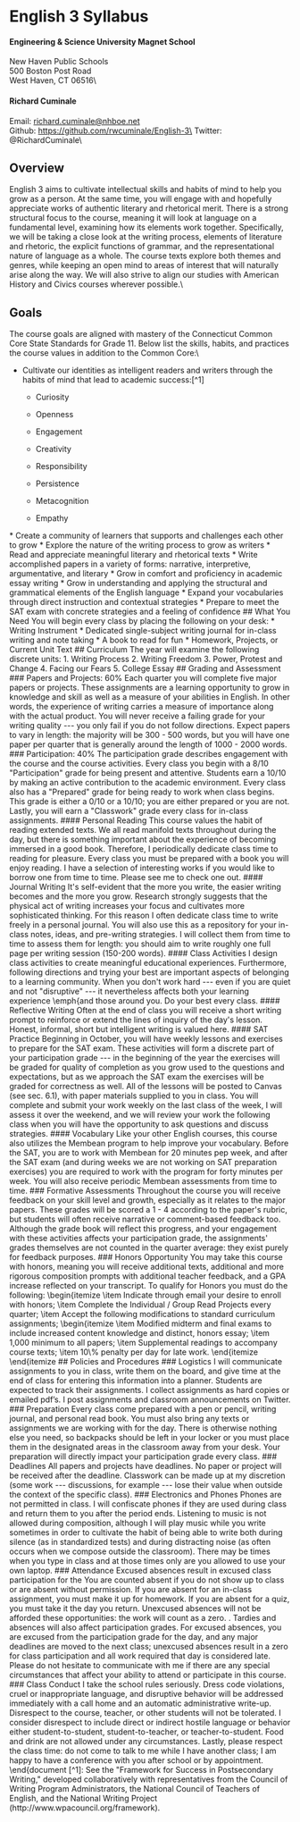﻿# English 3 Syllabus

#### Engineering & Science University Magnet School

New Haven Public Schools\
500 Boston Post Road\
West Haven, CT 06516\

#### Richard Cuminale

Email:  richard.cuminale@nhboe.net\
Github: https://github.com/rwcuminale/English-3\
Twitter:  @RichardCuminale\

## Overview

English 3 aims to cultivate intellectual skills and habits of mind to help you grow as a person.
At the same time, you will engage with and hopefully appreciate works of authentic literary and rhetorical merit.
There is a strong structural focus to the course,
  meaning it will look at language on a fundamental level, examining how its elements work together.
Specifically, we will be taking a close look at the writing process, elements of literature and rhetoric, the explicit functions of grammar, and the representational nature of language as a whole.
The course texts explore both themes and genres, while keeping an open mind to areas of interest that will naturally arise along the way.
We will also strive to align our studies with American History and Civics courses wherever possible.\

## Goals

The course goals are aligned with mastery of the Connecticut Common Core State Standards for Grade 11.
Below list the skills, habits, and practices the course values in addition to the Common Core:\

* Cultivate our identities as intelligent readers and writers through the habits of mind that lead to academic success:[^1]

	+ Curiosity 

	+ Openness 

	+ Engagement 

	+ Creativity 

	+ Responsibility

	+ Persistence 

	+ Metacognition 

	+ Empathy

<!--Am I making these real? How do I keep from forgetting them in the future?--!>

* Create a community of learners that supports and challenges each other to grow

* Explore the nature of the writing process to grow as writers

* Read and appreciate meaningful literary and rhetorical texts

* Write accomplished papers in a variety of forms: narrative, interpretive, argumentative, and literary

* Grow in comfort and proficiency in academic essay writing

* Grow in understanding and applying the structural and grammatical elements of the English language

* Expand your vocabularies through direct instruction and contextual strategies

* Prepare to meet the SAT exam with concrete strategies and a feeling of confidence

## What You Need

You will begin every class by placing the following on your desk:

* Writing Instrument

* Dedicated single-subject writing journal for in-class writing and note taking

* A book to read for fun

* Homework, Projects, or Current Unit Text

<!--Informal short unit on course logistics--!>

## Curriculum

The year will examine the following discrete units:

1. Writing Process

2. Writing Freedom

3. Power, Protest and Change

4. Facing our Fears

5. College Essay

## Grading and Assessment

### Papers and Projects: 60%

Each quarter you will complete five major papers or projects. 
These assignments are a learning opportunity to grow in knowledge and skill as well as a measure of your abilities in English. 
In other words, the experience of writing carries a measure of importance along with the actual product. 
You will never receive a failing grade for your writing quality --- you only fail if you do not follow directions. 
Expect papers to vary in length: the majority will be 300 - 500 words, 
  but you will have one paper per quarter that is generally around the length of 1000 - 2000 words. 

### Participation: 40%

The participation grade describes engagement with the course and the course activities.
Every class you begin with a 8/10 "Participation" grade for being present and attentive. 
Students earn a 10/10 by making an active contribution to the academic environment.
Every class also has a "Prepared" grade for being ready to work when class begins.
This grade is either a 0/10 or a 10/10; you are either prepared or you are not.
Lastly, you will earn a "Classwork" grade every class for in-class assignments.

#### Personal Reading

This course values the habit of reading extended texts. 
We all read manifold texts throughout during the day, 
  but there is something important about the experience of becoming immersed in a good book. 
Therefore, I periodically dedicate class time to reading for pleasure. 
Every class you must be prepared with a book you will enjoy reading. 
I have a selection of interesting works if you would like to borrow one from time to time. 
Please see me to check one out.

#### Journal Writing

It's self-evident that the more you write, the easier writing becomes and the more you grow. 
Research strongly suggests that the physical act of writing increases your focus and cultivates more sophisticated thinking. 
For this reason I often dedicate class time to write freely in a personal journal. 
You will also use this as a repository for your in-class notes, ideas, and pre-writing strategies. 
I will collect them from time to time to assess them for length: 
  you should aim to write roughly one full page per writing session (150-200 words).

#### Class Activities

I design class activities to create meaningful educational experiences. 
Furthermore, following directions and trying your best are important aspects of belonging to a learning community. 
When you don't work hard 
  --- even if you are quiet and not "disruptive" --- 
  it nevertheless affects both your learning experience \emph{and those around you. 
Do your best every class.

#### Reflective Writing

Often at the end of class you will receive a short writing prompt to reinforce or extend the lines of inquiry of the day's lesson. 
Honest, informal, short but intelligent writing is valued here. 

#### SAT Practice

Beginning in October, you will have weekly lessons and exercises
to prepare for the SAT exam. These activities will form a
discrete part of your participation grade --- in the beginning
of the year the exercises will be graded for quality of
completion as you grow used to the questions and expectations,
but as we approach the SAT exam the exercises will be graded for
correctness as well. All of the lessons will be posted to Canvas
(see sec. 6.1), with paper materials supplied to you in
class. You will complete and submit your work weekly on the last
class of the week, I will assess it over the weekend, and we
will review your work the following class when you will have the
opportunity to ask questions and discuss strategies.

#### Vocabulary
 
   Like your other English courses, this course also utilizes the
   Membean program to help improve your vocabulary. Before the SAT,
   you are to work with Membean for 20 minutes pep week, and after
   the SAT exam (and during weeks we are not working on SAT
   preparation exercises) you are required to work with the program
   for forty minutes per week. You will also receive periodic
   Membean assessments from time to time.

### Formative Assessments

  Throughout the course you will receive feedback on your skill
  level and growth, especially as it relates to the major
  papers. These grades will be scored a 1 - 4 according to the
  paper's rubric, but students will often receive narrative or
  comment-based feedback too. Although the grade book will reflect
  this progress, and your engagement with these activities affects
  your participation grade, the assignments' grades themselves are
  not counted in the quarter average: they exist purely for feedback
  purposes. 

### Honors Opportunity

 You may take this course with honors, meaning you will receive
 additional texts, additional and more rigorous composition prompts
 with additional teacher feedback, and a GPA increase reflected
 on your transcript. To qualify for Honors you must do the following:

  \begin{itemize
   \item Indicate through email your desire to enroll with honors;
   \item Complete the Individual / Group Read Projects every
    quarter;
   \item Accept the following modifications to standard curriculum
    assignments;
   \begin{itemize
    \item Modified midterm and final exams to include increased
     content knowledge and distinct, honors essay;
    \item 1,000 minimum to all papers;
    \item Supplemental readings to accompany course texts;
    \item 10\% penalty per day for late work.
   \end{itemize
  \end{itemize

## Policies and Procedures

### Logistics

  I will communicate assignments to you in class, write them on the board, and give time at the end of class for entering this information into a planner. Students are expected to track their assignments. I collect assignments as hard copies or emailed pdf’s. I post assignments and classroom announcements on Twitter.

### Preparation

  Every class come prepared with a pen or pencil, writing journal,
  and personal read book. You must also bring any texts or
  assignments we are working with for the day. There is otherwise
  nothing else you need, so backpacks should be left in your locker
  or you must place them in the designated areas in the classroom
  away from your desk. Your preparation will directly impact your
  participation grade every class.

### Deadlines

All papers and projects have deadlines. No paper or project will be received after the deadline.
Classwork can be made up at my discretion
  (some work --- discussions, for example --- lose their value when
  outside the context of the specific class).

### Electronics and Phones

  Phones are not permitted in class. I will confiscate phones if they
  are used during class and return them to you after the period
  ends. Listening to music is not allowed during composition, although I
  will play music while you write sometimes in order to cultivate the
  habit of being able to write both during silence (as in standardized
  tests) and during distracting noise (as often occurs when we compose
  outside the classroom). There may be times when you type in class and
  at those times only are you allowed to use your own laptop.

### Attendance

  Excused absences result in excused class participation for the
  You are counted absent if you do not show up to class or are
  absent without permission. If you are absent for an in-class assignment, you must make it up for homework. If you are absent for a quiz, you must take it the day you return. Unexcused absences will not be afforded these opportunities: the work will count as a zero.
. Tardies and absences will also affect
  participation grades.

  For excused absences, you are excused from the participation grade
  for the day, and any major deadlines are moved to the next class;
  unexcused absences result in a zero for class participation and
  all work required that day is considered late. Please do not
  hesitate to communicate with me if there are any special
  circumstances that affect your ability to attend or participate in
  this course.
  
### Class Conduct
 
  I take the school rules seriously. Dress code violations, cruel or
  inappropriate language, and disruptive behavior will be addressed
  immediately with a call home and an automatic administrative
  write-up. Disrespect to the course, teacher, or other students
  will not be tolerated. I consider disrespect to include direct or
  indirect hostile language or behavior either student-to-student,
  student-to-teacher, or teacher-to-student. Food and drink are not
  allowed under any circumstances. Lastly, please respect the class
  time: do not come to talk to me while I have another class; I am
  happy to have a conference with you after school or by
  appointment.

\end{document 

<!--FOOTNOTES--!>

[^1]: See the "Framework for Success in Postsecondary Writing," developed collaboratively with representatives from the Council of Writing Program Administrators, the National Council of Teachers of English, and the National Writing Project (http://www.wpacouncil.org/framework).

<!--COURSE NOTES AND IDEAS--!>

